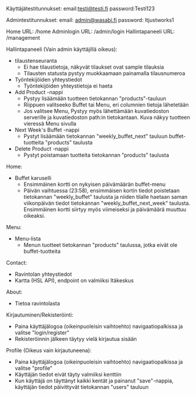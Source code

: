 Käyttäjätestitunnukset:
email:testi@testi.fi
password:Testi123

Admintestitunnukset:
email: admin@wasabi.fi
password: Itjustworks1

Home URL: /home
Adminlogin URL: /admin/login
Hallintapaneeli URL: /management

Hallintapaneeli (Vain admin käyttäjillä oikeus):

- tilaustenseuranta
  - Ei hae tilaustietoja, näkyvät tilaukset ovat sample tilauksia
  - Tilausten statusta pystyy muokkaamaan painamalla tilausnumeroa
- Työntekijöiden yhteystiedot
  - Työntekijöiden yhteystietoja ei haeta
- Add Product -nappi
  - Pystyy lisäämään tuotteen tietokannan "products"-tauluun
  - Riippuen valitseeko Buffet tai Menu, eri columnien tietoja lähetetään
  - Jos valitsee Menu, Pystyy myös lähettämään kuvatiedoston serverille ja kuvatiedoston path:in tietokantaan. Kuva näkyy tuotteen vieressä Menu sivulla
- Next Week's Buffet -nappi
  - Pystyt lisäämään tietokannan "weekly_buffet_next" tauluun buffet-tuotteita "products" taulusta
- Delete Product -nappi
  - Pystyt poistamaan tuotteita tietokannan "products" taulusta

Home:

- Buffet karuselli
  - Ensimmäinen kortti on nykyisen päivämäärän buffet-menu
  - Päivän vaihtuessa (23:58), ensimmäisen kortin tiedot poistetaan tietokannan "weekly_buffet" taulusta ja niiden tilalle haetaan saman viikonpäivän tiedot tietokannan "weekly_buffet_next_week" taulusta. Ensimmäinen kortti siirtyy myös viimeiseksi ja päivämäärä muuttuu oikeaksi.

Menu:

- Menu-lista
  - Menun tuotteet tietokannan "products" taulussa, jotka eivät ole buffet-tuotteita

Contact:

- Ravintolan yhteystiedot
- Kartta (HSL API), endpoint on valmiiksi Itäkeskus

About:

- Tietoa ravintolasta

Kirjautuminen/Rekisteröinti:

- Paina käyttäjälogoa (oikeinpuoleisin vaihtoehto) navigaatiopalkissa ja valitse "login/register"
- Rekisteröinnin jälkeen täytyy vielä kirjautua sisään

Profile (Oikeus vain kirjautuneena):

- Paina käyttäjälogoa (oikeinpuoleisin vaihtoehto) navigaatiopalkissa ja valitse "profile"
- Käyttäjän tiedot eivät täyty valmiiksi kenttiin
- Kun käyttäjä on täyttänyt kaikki kentät ja painanut "save"-nappia, käyttäjän tiedot päivittyvät tietokannan "users" tauluun
